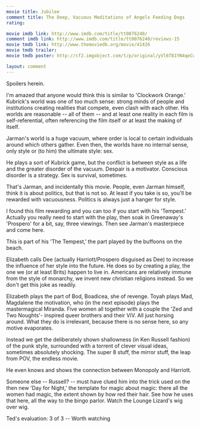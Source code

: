 ```yaml
---
movie title: Jubilee
comment title: The Deep, Vacuous Meditations of Angels Feeding Dogs
rating: 

movie imdb link: http://www.imdb.com/title/tt0076240/
comment imdb link: http://www.imdb.com/title/tt0076240/reviews-15
movie tmdb link: http://www.themoviedb.org/movie/41426
movie tmdb trailer: 
movie tmdb poster: http://cf2.imgobject.com/t/p/original/yVl6T81YN4qeCwrhs0BrcY3iO4B.jpg

layout: comment
---
```


Spoilers herein.

I'm amazed that anyone would think this is similar to 'Clockwork Orange.' Kubrick's  world was one of too much sense: strong minds of people and institutions creating  realities that compete, even clash with each other. His worlds are reasonable -- all of  them -- and at least one reality in each film is self-referential, often referencing the film  itself or at least the making of itself.

Jarman's world is a huge vacuum, where order is local to certain individuals around  which others gather. Even then, the worlds have no internal sense, only style or (to him)  the ultimate style: sex.

He plays a sort of Kubrick game, but the conflict is between style as a life and the greater  disorder of the vacuum. Despair is a motivator. Conscious disorder is a strategy. Sex is  survival, sometimes.

That's Jarman, and incidentally this movie. People, even Jarman himself, think it is about  politics, but that is not so. At least if you take is so, you'll be rewarded with vacuousness.  Politics is always just a hanger for style.

I found this film rewarding and you can too if you start with his 'Tempest.' Actually you  really need to start with the play, then soak in Greenaway's 'Prospero' for a bit, say,  three viewings. Then see Jarman's masterpiece and come here.

This is part of his 'The Tempest,' the part played by the buffoons on the beach.

Elizabeth calls Dee (actually Harriott/Prospero disguised as Dee) to increase the influence  of her style into the future. He does so by creating a play, the one we (or at least Brits)  happen to live in. Americans are relatively immune from the style of monarchy, we invent  new christian religions instead. So we don't get this joke as readily.

Elizabeth plays the part of Bod, Boadicea, she of revenge. Toyah plays Mad, Magdalene  the motivation, who (in the next episode) plays the mastermagical Miranda. Five women  all together with a couple the 'Zed and Two Noughts'- inspired queer brothers and their  ViV. All just horsing around. What they do is irrelevant, because there is no sense here,  so any motive evaporates.

Instead we get the deliberately shown shallowness (in Ken Russell fashion)  of the punk  style, surrounded with a torrent of clever visual ideas, sometimes absolutely shocking.  The super 8 stuff, the mirror stuff, the leap from POV, the endless movie.

He even knows and shows the connection between Monopoly and Harriott.

Someone else -- Russell? -- must have clued him into the trick used on the then new  'Day for Night,' the template for magic about magic: there all the women had magic, the  extent shown by how red their hair. See how he uses that here, all the way to the bingo  parlor. Watch the Lounge Lizard's wig over wig.

Ted's evaluation: 3 of 3 -- Worth watching
